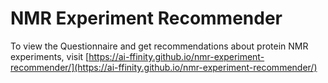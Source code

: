 # NMR Experiment Recommender

To view the Questionnaire and get recommendations about protein NMR experiments, visit [https://ai-ffinity.github.io/nmr-experiment-recommender/](https://ai-ffinity.github.io/nmr-experiment-recommender/)
